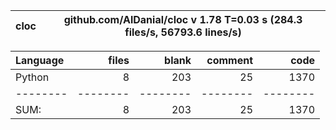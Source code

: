 cloc|github.com/AlDanial/cloc v 1.78  T=0.03 s (284.3 files/s, 56793.6 lines/s)
--- | ---

Language|files|blank|comment|code
:-------|-------:|-------:|-------:|-------:
Python|8|203|25|1370
--------|--------|--------|--------|--------
SUM:|8|203|25|1370
